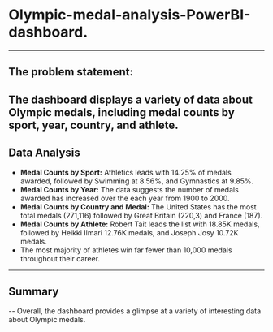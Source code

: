 # Olympic-medal-analysis-PowerBI-dashboard.
------------------------

## The problem statement: 
The dashboard displays a variety of data about Olympic medals, including medal counts by sport, year, country, and athlete.
---------------------------

## Data Analysis
- **Medal Counts by Sport:**  Athletics leads with 14.25% of medals awarded, followed by Swimming at 8.56%, and Gymnastics at 9.85%.
- **Medal Counts by Year:**  The data suggests the number of medals awarded has increased over the each year from 1900 to 2000.
- **Medal Counts by Country and Medal:**  The United States has the most total medals (271,116) followed by Great Britain (220,3) and France (187).
- **Medal Counts by Athlete:**  Robert Tait leads the list with 18.85K medals, followed by Heikki Ilmari 12.76K medals, and Joseph Josy 10.72K medals.
- The most majority of athletes win far fewer than 10,000 medals throughout their career.
-------------------------------------

## Summary 
-- Overall, the dashboard provides a glimpse at a variety of interesting data about Olympic medals.
 
